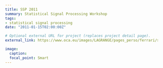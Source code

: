 ```yaml
---
title: SSP 2011
summary: Statistical Signal Processing Workshop
tags:
- statistical signal processing
date: "2011-01-15T02:00:00Z"

# Optional external URL for project (replaces project detail page).
external_link: https://www.oca.eu/images/LAGRANGE/pages_perso/ferrari/ssp2011/index.html

image:
  caption: 
  focal_point: Smart
---
```

